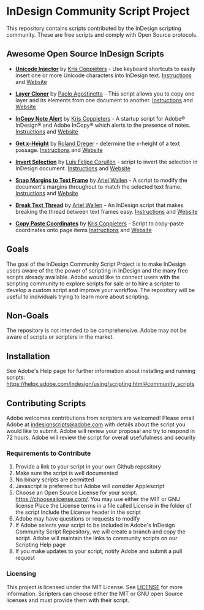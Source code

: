# InDesign Community Script Project

This repository contains scripts contributed by the InDesign scripting community. These are free scripts and comply with Open Source protocols. 

## Awesome Open Source InDesign Scripts

- **[Unicode Injector](https://github.com/AdobeInDesignScripts/UnicodeInjectorForInDesign)** by [Kris Coppieters](https://github.com/zwettemaan) - Use keyboard shortcuts to easily insert one or more Unicode characters into InDesign text. [Instructions](https://github.com/AdobeInDesignScripts/UnicodeInjectorForInDesign/blob/master/dist/README.TXT) and [Website](http://www.rorohiko.com/)

- **[Layer Cloner](https://github.com/AdobeInDesignScripts/indesign-copy-layer)** by [Paolo Agostinetto](https://github.com/redokun) - This script allows you to copy one layer and its elements from one document to another. [Instructions](https://github.com/AdobeInDesignScripts/indesign-copy-layer/blob/master/README.md) and [Website](https://redokun.com)

- **[InCopy Note Alert](https://github.com/AdobeInDesignScripts/InCopyNoteAlert)** by [Kris Coppieters](https://github.com/zwettemaan) - A startup script for Adobe® InDesign® and Adobe InCopy® which alerts to the presence of notes. [Instructions](https://github.com/AdobeInDesignScripts/InCopyNoteAlert/blob/master/README.md) and [Website](http://www.rorohiko.com/)

- **[Get x-Height](https://github.com/AdobeInDesignScripts/get-x-height)** by [Roland Dreger](https://github.com/RolandDreger) - determine the x-height of a text passage. [Instructions](https://github.com/RolandDreger/get-x-height/blob/master/README.md) and [Website](https://www.rolanddreger.net/de)

- **[Invert Selection](https://github.com/AdobeInDesignScripts/byLFC_invert_selection)** by [Luis Felipe Corullón](https://github.com/lfcorullon) - script to invert the selection in InDesign document. [Instructions](https://github.com/AdobeInDesignScripts/byLFC_invert_selection/blob/master/README.md) and [Website](http://scripts.corullon.com.br)

- **[Snap Margins to Text Frame](https://github.com/AdobeInDesignScripts/Snap-Margins-to-Text-Frame)** by [Ariel Wallen](https://github.com/Id-Extras) - A script to modify the document's margins throughout to match the selected text frame. [Instructions](https://github.com/AdobeInDesignScripts/Snap-Margins-to-Text-Frame/blob/master/README.md) and [Website](http://www.id-extras.com/)

- **[Break Text Thread](https://github.com/AdobeInDesignScripts/Break-Text-Thread)** by [Ariel Wallen](https://github.com/Id-Extras) - An InDesign script that makes breaking the thread between text frames easy. [Instructions](https://github.com/AdobeInDesignScripts/Break-Text-Thread/blob/master/README.md) and [Website](http://www.id-extras.com/)

- **[Copy Paste Coordinates](https://github.com/AdobeInDesignScripts/InDesignCopyPasteCoordinates)** by [Kris Coppieters](https://github.com/zwettemaan) - Script to copy-paste coordinates onto page items [Instructions](https://github.com/AdobeInDesignScripts/InDesignCopyPasteCoordinates/blob/master/README.md) and [Website](http://www.rorohiko.com/)

## Goals

The goal of the InDesign Community Script Project is to make InDesign users aware of the the power of scripting in InDesign and the many free scripts already available. Adobe would like to connect users with the scripting community to explore scripts for sale or to hire a scripter to develop a custom script and improve your workflow. The repository will be useful to individuals trying to learn more about scripting.

## Non-Goals

The repository is not intended to be comprehensive. Adobe may not be aware of scripts or scripters in the market.

## Installation

See Adobe's Help page for further information about installing and running scripts:
https://helpx.adobe.com/indesign/using/scripting.html#community_scripts


## Contributing Scripts

Adobe welcomes contributions from scripters are welcomed! Please email Adobe at indesignscripts@adobe.com with details about the script you would like to submit. Adobe will review your proposal and try to respond in 72 hours. Adobe will review the script for overall usefufulness and security

### Requirements to Contribute
1. Provide a link to your script in your own Github repository
2. Make sure the script is well documented
3. No binary scripts are permitted
4. Javascript is preferred but Adobe will consider Applescript
5. Choose an Open Source License for your script. https://choosealicense.com/. 
    You may use either the MIT or GNU license
    Place the License terms in a file called License in the folder of the script
    Include the License header in the script
6. Adobe may have questions or requests to modify
7. If Adobe selects your script to be included in Adobe's InDesign Community Script Repository, we will create a branch and copy the script. Adobe will maintain the links to community scripts on our Scripting Help page
8. If you make updates to your script, notify Adobe and submit a pull request


### Licensing

This project is licensed under the MIT License. See [LICENSE](LICENSE) for more information. Scripters can choose either the MIT or GNU open Source licenses and must provide them with their script. 
